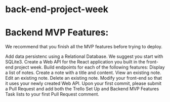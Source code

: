 # back-end-project-week

# Backend MVP Features:

We recommend that you finish all the MVP features before trying to deploy.

Add data persistenc using a Relational Database. We suggest you start with SQLite3.
Create a Web API for the React application you built in the front-end project week.
Build endpoints for each of the following features:
Display a list of notes.
Create a note with a title and content.
View an existing note.
Edit an existing note.
Delete an existing note.
Modify your front-end so that it uses your newly created Web API.
Upon your first commit, please submit a Pull Request and add both the Trello Set Up and Backend MVP Features Task lists to your first Pull Request comment.
